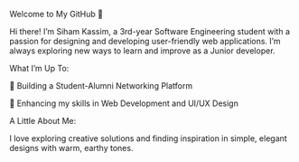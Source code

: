 Welcome to My GitHub 👋

Hi there! I’m Siham Kassim, a 3rd-year Software Engineering student with a passion for designing and developing user-friendly web applications. I’m always exploring new ways to learn and improve as a Junior developer.

What I’m Up To:

🚀 Building a Student-Alumni Networking Platform

🌱 Enhancing my skills in Web Development and UI/UX Design

A Little About Me:

I love exploring creative solutions and finding inspiration in simple, elegant designs with warm, earthy tones.
